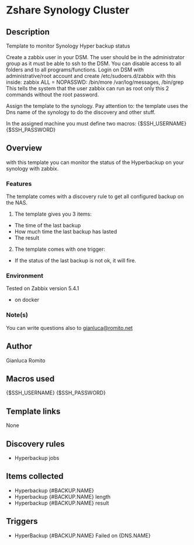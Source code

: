# Zshare Synology Cluster

## Description

Template to monitor Synology Hyper backup status

Create a zabbix user in your DSM. The user should be in the administrator group as it must be able to ssh to the DSM. You can disable access to all folders and to all programs/functions.
Login on DSM with administrative/root account and create /etc/sudoers.d/zabbix with this inside:
zabbix ALL = NOPASSWD: /bin/more /var/log/messages, /bin/grep
This tells the system that the user zabbix can run as root only this 2 commands without the root password.

Assign the template to the synology.
Pay attention to: the template uses the Dns name of the synology to do the discovery and other stuff.

In the assigned machine you must define two macros:
{$SSH_USERNAME}
{$SSH_PASSWORD}



## Overview
with this template you can monitor the status of the Hyperbackup on your synology with zabbix.

### Features

The template comes with a discovery rule to get all configured backup on the NAS.

1. The template gives you 3 items:
 - The time of the last backup
 - How much time the last backup has lasted
 - The result
2. The template comes with one trigger:
 - If the status of the last backup is not ok, it will fire.


### Environment

Tested on Zabbix version 5.4.1
* on docker

### Note(s)

You can write questions also to [gianluca@romito.net](mailto:gianluca@romito.net)


## Author

Gianluca Romito
## Macros used
{$SSH_USERNAME}
{$SSH_PASSWORD}

## Template links
None
## Discovery rules

* Hyperbackup jobs
 

## Items collected

 - Hyperbackup {#BACKUP.NAME}
 - Hyperbackup {#BACKUP.NAME} length
 - Hyperbackup {#BACKUP.NAME} result

## Triggers
  - HyperBackup {#BACKUP.NAME} Failed on {DNS.NAME}


